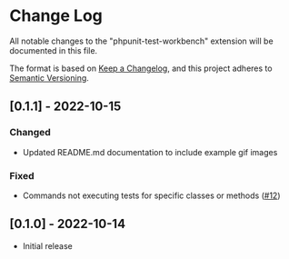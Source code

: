 # Change Log

All notable changes to the "phpunit-test-workbench" extension will be documented in this file.

The format is based on [Keep a Changelog](https://keepachangelog.com/en/1.0.0/),
and this project adheres to [Semantic Versioning](https://semver.org/spec/v2.0.0.html).

## [0.1.1] - 2022-10-15
### Changed
- Updated README.md documentation to include example gif images

### Fixed
- Commands not executing tests for specific classes or methods ([#12](https://github.com/chiefmyron/phpunit-test-workbench/issues/12))

## [0.1.0] - 2022-10-14
- Initial release